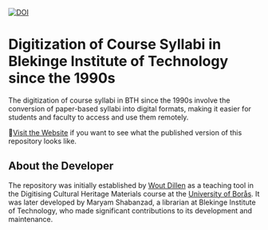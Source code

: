 [![DOI](https://zenodo.org/badge/471756787.svg)](https://zenodo.org/badge/latestdoi/471756787)

# Digitization of Course Syllabi in Blekinge Institute of Technology since the 1990s

The digitization of course syllabi in BTH since the 1990s involve the conversion of paper-based syllabi into digital formats, making it easier for students and faculty to access and use them remotely.

🚀[Visit the Website](https://msh2023.github.io/Digitization-of-Course-Syllabi-in-Blekinge-Institute-of-Technology-since-the-1990s/) if you want to see what the published version of this repository looks like.
 

## About the Developer
The repository was initially established by [Wout Dillen](https://github.com/WoutDLN) as a teaching tool in the Digitising Cultural Heritage Materials course at the [University of Borås](https://www.hb.se/). It was later developed by Maryam Shabanzad, a librarian at Blekinge Institute of Technology, who made significant contributions to its development and maintenance.

